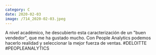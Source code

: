 ```yaml
--- 
category: C 
date: 2020-02-03 
image: /714_2020-02-03.jpeg 
--- 
```


A nivel académico, he descubierto esta caracterización de un "buen vendedor", que me ha gustado mucho. Con People Analytics podemos hacerlo realidad y seleccionar la mejor fuerza de ventas. #DELOITTE #PEOPLEANALYTICS